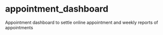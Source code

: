 # appointment_dashboard
Appointment dashboard to settle online appointment and weekly reports of appointments 
